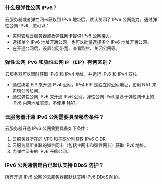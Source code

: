 ### 什么是弹性公网 IPv6？
云服务器或者弹性网卡获取到 IPv6 地址后，默认关闭了 IPv6 公网能力。通过弹性公网 IPv6，您可以：
- 实时管理云服务器或者弹性网卡提供 IPv6 公网接入。
- 选择单个 IPv6 地址开通公网，也可以批量选择多个 IPv6 地址开通公网。
- 在开通公网后，设置公网带宽、查看监控、关闭公网等。

### 弹性公网 IPv6 和弹性公网 IP（EIP）有何区别？
云服务器可以同时获取 IPv6 和 IPv4 地址，并运行 IPv6 和 IPv4 双栈。
- 通过绑定 EIP 来开通 IPv4 公网，IPv4 EIP 是独立的公网地址，使用 NAT 来实现公网访问。
- 通过弹性公网 IPv6 来开通 IPv6 公网，弹性公网 IPv6 是基于弹性网卡上的 IPv6 内网地址实现，不使用 NAT。

### 云服务器开通 IPv6 公网需要具备哪些条件？
云服务器开通 IPv6 公网需要具备如下条件：
1. 云服务器所在的 VPC 和子网分别获取 IPv6 CIDR。
2. 云服务器所关联的弹性网卡（包括主网卡和弹性网卡）获取 IPv6 地址。
3. 为弹性网卡的 IPv6 开启公网。

### IPv6 公网通信是否已默认支持 DDoS 防护？
所有开通 IPv6 公网的云服务器都默认支持 IPv6 DDoS 防护。
